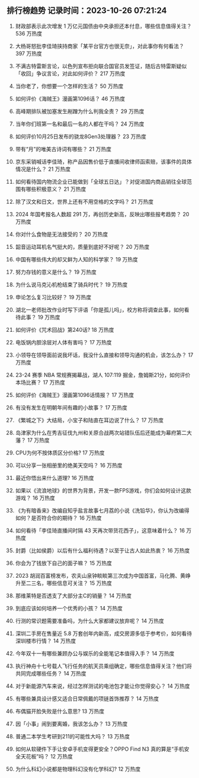 
## 排行榜趋势 记录时间：2023-10-26 07:21:24
  
  1. 财政部表示此次增发 1 万亿元国债由中央承担还本付息，哪些信息值得关注？ 536 万热度
    
  2. 大杨哥怒批李佳琦挟持商家「某平台官方也很无奈」，对此事你有何看法？ 397 万热度
    
  3. 不满古特雷斯言论，以色列宣布拒向联合国官员发签证，随后古特雷斯疑似「收回」争议言论，对此如何评价？ 217 万热度
    
  4. 当你老了，你想要一个怎样的生活？ 50 万热度
    
  5. 如何评价《海贼王》漫画第1096话？ 46 万热度
    
  6. 高峰期排队被加塞发生剐蹭为什么判我全责？ 29 万热度
    
  7. 当年你们班第一名和最后一名的人都在干吗？ 24 万热度
    
  8. 如何评价10月25日发布的骁龙8Gen3处理器？ 23 万热度
    
  9. 带有“月”的唯美古诗词有哪些？ 21 万热度
    
  10. 京东采销喊话李佳琦，称产品因售价低于直播间收律师函索赔，该事件的具体情况是什么？ 21 万热度
    
  11. 如何看待国内物流企业已能做到「全球五日达」？对促进国内商品销往全球范围有哪些积极意义？ 21 万热度
    
  12. 除了汉文和日文，世界上还有不用空格的文字吗？ 21 万热度
    
  13. 2024 年国考报名人数超 291 万，再创历史新高，反映出哪些报考趋势？ 20 万热度
    
  14. 你对什么食物是无法接受的？ 20 万热度
    
  15. 韶音运动耳机名气挺大的，质量到底好不好呢？ 20 万热度
    
  16. 中国有哪些伟大的却又鲜为人知的科学家？ 19 万热度
    
  17. 努力存钱的意义是什么？ 19 万热度
    
  18. 为什么说马克沁机枪结束了骑兵时代？ 19 万热度
    
  19. 申论怎么复习比较好？ 19 万热度
    
  20. 湖北一老师批改作业时写下评语「你是孤儿吗」，校方称将调查此事，如何看待此事？ 19 万热度
    
  21. 如何评价《咒术回战》第240话? 18 万热度
    
  22. 电饭锅内胆涂层对人体有害吗？ 17 万热度
    
  23. 小领导在领导面前说我坏话，我没什么直接和领导沟通的机会，该怎么办？ 17 万热度
    
  24. 23-24 赛季 NBA 常规赛揭幕战，湖人 107:119 掘金，詹姆斯21分，如何评价本场比赛？ 17 万热度
    
  25. 如何评价《海贼王》漫画第1096话情报？ 17 万热度
    
  26. 有没有发生在明朝年间有趣的小故事？ 17 万热度
    
  27. 《繁城之下》大结局，小宝子和陆直在耳边说了什么？ 17 万热度
    
  28. 岛津家为什么在秀吉征伐九州和关原合战两次站错队伍后还能成为幕府第二大藩？ 17 万热度
    
  29. CPU为何不按体质区分价格? 17 万热度
    
  30. 可以分享一张相册里的绝美天空吗？ 16 万热度
    
  31. 最近你悟出来什么道理? 16 万热度
    
  32. 如果以《流浪地球》的世界为背景，开发一款FPS游戏，你们会如何设计这款游戏？ 16 万热度
    
  33. 《为有暗香来》改编自知乎盐言故事七月荔的小说《洗铅华》，你认为改编得如何？是否符合你的期待？ 16 万热度
    
  34. 如何看待「李佳琦直播间时隔 43 天再次带货花西子」，这意味着什么？ 16 万热度
    
  35. 封爵（比如侯爵）以后有什么福利待遇？以至于让古人如此热衷？ 16 万热度
    
  36. 你会为了钱放下自己的面子嘛？ 15 万热度
    
  37. 2023 胡润百富榜发布，农夫山泉钟睒睒第三次成为中国首富，马化腾、黄峥升至二三名，哪些信息可关注？ 15 万热度
    
  38. 那维莱特是否透支了大部分主C的销量？ 14 万热度
    
  39. 到底应该如何培养一个优秀的小孩？ 14 万热度
    
  40. 行测的常识题需要准备吗，为什么大家都建议放弃呢？ 14 万热度
    
  41. 深圳二手房在售量近 5.8 万套创年内新高，成交房源多低于参考价，如何看待深圳楼市行情？ 14 万热度
    
  42. 今年双十一有哪些兼顾办公与娱乐的全能笔记本值得入手？ 14 万热度
    
  43. 执行神舟十七号载人飞行任务的航天员乘组确定，哪些信息值得关注？他们将共同完成哪些任务？ 14 万热度
    
  44. 对于新能源汽车来说，经过怎样测试的电池包才能让你觉得安心？ 14 万热度
    
  45. 有哪些兼具设计感又适合日常佩戴的项链首饰推荐？ 14 万热度
    
  46. 布偶猫开脸失败是什么意思? 13 万热度
    
  47. 因「小事」闹到要离婚，我该怎么办？ 13 万热度
    
  48. 普通二本学生考研到211的可能性大吗？ 13 万热度
    
  49. 如何从软硬件下手让安卓手机变得更安全？OPPO Find N3 真的算是“手机安全天花板”吗？ 12 万热度
    
  50. 为什么科幻小说都是物理科幻没有化学科幻? 12 万热度
    